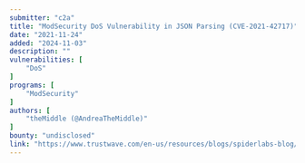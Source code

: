 ```yaml
---
submitter: "c2a"
title: "ModSecurity DoS Vulnerability in JSON Parsing (CVE-2021-42717)"
date: "2021-11-24"
added: "2024-11-03"
description: ""
vulnerabilities: [
    "DoS"
]
programs: [
    "ModSecurity"
]
authors: [
    "theMiddle (@AndreaTheMiddle)"
]
bounty: "undisclosed"
link: "https://www.trustwave.com/en-us/resources/blogs/spiderlabs-blog/modsecurity-dos-vulnerability-in-json-parsing-cve-2021-42717/"
---
```




